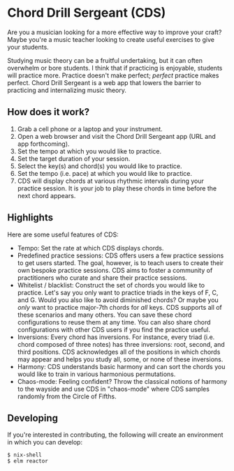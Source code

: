 # Chord Drill Sergeant (CDS)

Are you a musician looking for a more effective way to improve your craft? Maybe
you're a music teacher looking to create useful exercises to give your students.

Studying music theory can be a fruitful undertaking, but it can often overwhelm
or bore students. I think that if practicing is enjoyable, students will
practice more. Practice doesn't make perfect; *perfect* practice makes perfect.
Chord Drill Sergeant is a web app that lowers the barrier to practicing and
internalizing music theory.

## How does it work?

1. Grab a cell phone or a laptop and your instrument.
2. Open a web browser and visit the Chord Drill Sergeant app (URL and app forthcoming).
3. Set the tempo at which you would like to practice.
4. Set the target duration of your session.
5. Select the key(s) and chord(s) you would like to practice.
6. Set the tempo (i.e. pace) at which you would like to practice.
7. CDS will display chords at various rhythmic intervals during your practice
   session. It is your job to play these chords in time before the next chord
   appears.

## Highlights

Here are some useful features of CDS:
- Tempo: Set the rate at which CDS displays chords.
- Predefined practice sessions: CDS offers users a few practice sessions to get
  users started. The goal, however, is to teach users to create their own
  bespoke practice sessions. CDS aims to foster a community of practitioners who
  curate and share their practice sessions.
- Whitelist / blacklist: Construct the set of chords you would like to
  practice. Let's say you only want to practice triads in the keys of F, C, and
  G. Would you also like to avoid diminished chords? Or maybe you *only* want to
  practice major-7th chords for *all* keys. CDS supports all of these scenarios
  and many others. You can save these chord configurations to reuse them at any
  time. You can also share chord configurations with other CDS users if you find
  the practice useful.
- Inversions: Every chord has inversions. For instance, every triad (i.e. chord
  composed of three notes) has three inversions: root, second, and third
  positions. CDS acknowledges all of the positions in which chords may appear
  and helps you study all, some, or none of these inversions.
- Harmony: CDS understands basic harmony and can sort the chords you would like
  to train in various harmonious permutations.
- Chaos-mode: Feeling confident? Throw the classical notions of harmony to the
  wayside and use CDS in "chaos-mode" where CDS samples randomly from the Circle
  of Fifths.

## Developing

If you're interested in contributing, the following will create an environment
in which you can develop:

```shell
$ nix-shell
$ elm reactor
```
